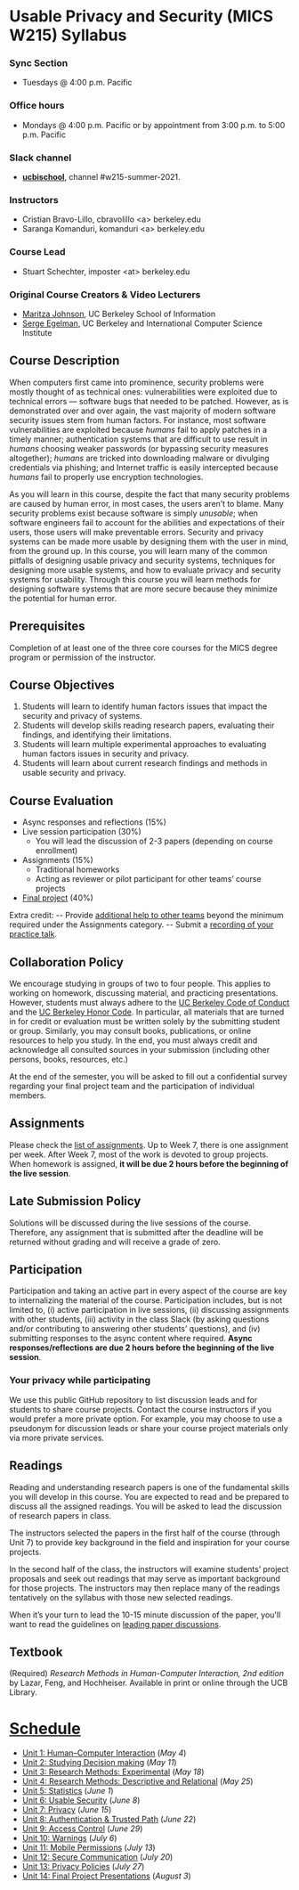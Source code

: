 # Usable Privacy and Security (MICS W215) Syllabus

### Sync Section

  - Tuesdays @ 4:00 p.m. Pacific

### Office hours

  - Mondays @ 4:00 p.m. Pacific or by appointment from 3:00 p.m. to 5:00 p.m. Pacific

### Slack channel

  - [**ucbischool**](https://ucbischool.slack.com), channel #w215-summer-2021.

### Instructors

 -  Cristian Bravo-Lillo, cbravolillo \<a\> berkeley.edu
 -  Saranga Komanduri, komanduri \<a\> berkeley.edu

### Course Lead

 -  Stuart Schechter, imposter \<at\> berkeley.edu

### Original Course Creators & Video Lecturers

 - [Maritza Johnson](http://maritzajohnson.com/), UC Berkeley School of Information
 - [Serge Egelman](https://www.guanotronic.com/~serge/), UC Berkeley and International Computer Science Institute



## Course Description

When computers first came into prominence, security problems were mostly thought of as technical ones: vulnerabilities were exploited due to technical errors — software bugs that needed to be patched. However, as is demonstrated over and over again, the vast majority of modern software security issues stem from human factors. For instance, most software vulnerabilities are exploited because *humans* fail to apply patches in a timely manner; authentication systems that are difficult to use result in *humans* choosing weaker passwords (or bypassing security measures altogether); *humans* are tricked into downloading malware or divulging credentials via phishing; and Internet traffic is easily intercepted because *humans* fail to properly use encryption technologies.

As you will learn in this course, despite the fact that many security problems are caused by human error, in most cases, the users aren’t to blame. Many security problems exist because software is simply *unusable*; when software engineers fail to account for the abilities and expectations of their users, those users will make preventable errors. Security and privacy systems can be made more usable by designing them with the user in mind, from the ground up. In this course, you will learn many of the common pitfalls of designing usable privacy and security systems, techniques for designing more usable systems, and how to evaluate privacy and security systems for usability. Through this course you will learn methods for designing software systems that are more secure because they minimize the potential for human error.



## Prerequisites

Completion of at least one of the three core courses for the MICS degree program or permission of the instructor.



## Course Objectives

1. Students will learn to identify human factors issues that impact the security and privacy of systems.
2. Students will develop skills reading research papers, evaluating their findings, and identifying their limitations.
3. Students will learn multiple experimental approaches to evaluating human factors issues in security and privacy.
4. Students will learn about current research findings and methods in usable security and privacy.



## Course Evaluation

  - Async responses and reflections (15%)
  - Live session participation (30%)
    - You will lead the discussion of 2-3 papers (depending on course enrollment)
  - Assignments (15%)
    - Traditional homeworks
    - Acting as reviewer or pilot participant for other teams’ course projects
  - [Final project](/project/) (40%)

Extra credit:
  -- Provide [additional help to other teams](/project/helping-others.md) beyond the minimum required under the Assignments category.
  -- Submit a [recording of your practice talk](/leading-paper-discussions.md).



## Collaboration Policy

We encourage studying in groups of two to four people. This applies to working on homework, discussing material, and practicing presentations. However, students must always adhere to the [UC Berkeley Code of Conduct](http://sa.berkeley.edu/code-of-conduct) and the [UC Berkeley Honor Code](https://teaching.berkeley.edu/berkeley-honor-code). In particular, all materials that are turned in for credit or evaluation must be written solely by the submitting student or group. Similarly, you may consult books, publications, or online resources to help you study. In the end, you must always credit and acknowledge all consulted sources in your submission (including other persons, books, resources, etc.)

At the end of the semester, you will be asked to fill out a confidential survey regarding your final project team and the participation of individual members.

## Assignments

Please check the [list of assignments](/assignments/). Up to Week 7, there is one assignment per week. After Week 7, most of the work is devoted to group projects. When homework is assigned, **it will be due 2 hours before the beginning of the live session**.


## Late Submission Policy

Solutions will be discussed during the live sessions of the course. Therefore, any assignment that is submitted after the deadline will be returned without grading and will receive a grade of zero.



## Participation

Participation and taking an active part in every aspect of the course are key to internalizing the material of the course. Participation includes, but is not limited to, (i) active participation in live sessions, (ii) discussing assignments with other students, (iii) activity in the class Slack (by asking questions and/or contributing to answering other students’ questions), and (iv) submitting responses to the async content where required.  **Async responses/reflections are due 2 hours before the beginning of the live session**.



### Your privacy while participating

We use this public GitHub repository to list discussion leads and for students to share course projects. Contact the course instructors if you would prefer a more private option. For example, you may choose to use a pseudonym for discussion leads or share your course project materials only via more private services.



## Readings

Reading and understanding research papers is one of the fundamental skills you will develop in this course. You are expected to read and be prepared to discuss all the assigned readings. You will be asked to lead the discussion of research papers in class.

The instructors selected the papers in the first half of the course (through Unit 7) to provide key background in the field and inspiration for your course projects.

In the second half of the class, the instructors will examine students’ project proposals and seek out readings that may serve as important background for those projects. The instructors may then replace many of the readings tentatively on the syllabus with those new selected readings.

When it’s your turn to lead the 10-15 minute discussion of the paper, you'll want to read the guidelines on [leading paper discussions](/leading-paper-discussions.md).



## Textbook

(Required) *Research Methods in Human-Computer Interaction, 2nd edition* by Lazar, Feng, and Hochheiser.  Available in print or online through the UCB Library.



# [Schedule](/schedule)

 - [Unit 1: Human–Computer Interaction](./schedule/unit-01.md) (*May 4*)
 - [Unit 2: Studying Decision making](./schedule/unit-02.md) (*May 11*)
 - [Unit 3: Research Methods: Experimental](./schedule/unit-03.md) (*May 18*)
 - [Unit 4: Research Methods: Descriptive and Relational](./schedule/unit-04.md) (*May 25*)
 - [Unit 5: Statistics](./schedule/unit-05.md) (*June 1*)
 - [Unit 6: Usable Security](./schedule/unit-06.md) (*June 8*)
 - [Unit 7: Privacy](./schedule/unit-07.md) (*June 15*)
 - [Unit 8: Authentication & Trusted Path](./schedule/unit-08.md) (*June 22*)
 - [Unit 9: Access Control](./schedule/unit-09.md) (*June 29*)
 - [Unit 10: Warnings](./schedule/unit-10.md) (*July 6*)
 - [Unit 11: Mobile Permissions](./schedule/unit-11.md) (*July 13*)
 - [Unit 12: Secure Communication](./schedule/unit-12.md) (*July 20*)
 - [Unit 13: Privacy Policies](./schedule/unit-13.md) (*July 27*)
 - [Unit 14: Final Project Presentations](./project/README.md) (*August 3*)
